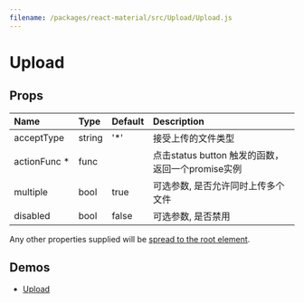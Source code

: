 ```yaml
---
filename: /packages/react-material/src/Upload/Upload.js
---
```


<!--- This documentation is automatically generated, do not try to edit it. -->

# Upload



## Props

| Name | Type | Default | Description |
|:-----|:-----|:--------|:------------|
| <span class="prop-name">acceptType</span> | <span class="prop-type">string | <span class="prop-default">'*'</span> | 接受上传的文件类型 |
| <span class="prop-name required">actionFunc *</span> | <span class="prop-type">func |  | 点击status button 触发的函数，返回一个promise实例 |
| <span class="prop-name">multiple</span> | <span class="prop-type">bool | <span class="prop-default">true</span> | 可选参数, 是否允许同时上传多个文件 |
| <span class="prop-name">disabled</span> | <span class="prop-type">bool | <span class="prop-default">false</span> | 可选参数, 是否禁用 |

Any other properties supplied will be [spread to the root element](/guides/api#spread).

## Demos

- [Upload](/demos/upload)

